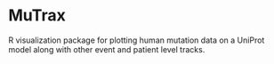 # MuTrax
R visualization package for plotting human mutation data on a UniProt model along with other event and patient level tracks. 
